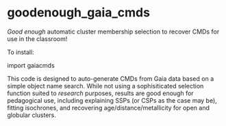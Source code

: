 # goodenough_gaia_cmds
*Good enough* automatic cluster membership selection to recover CMDs for use in the classroom!

To install:

import gaiacmds

This code is designed to auto-generate CMDs from Gaia data based on a simple object name search. While not using a sophisiticated selection function suited to *research* purposes, results are good enough for pedagogical use, including explaining SSPs (or CSPs as the case may be), fitting isochrones, and recovering age/distance/metallicity for open and globular clusters.
